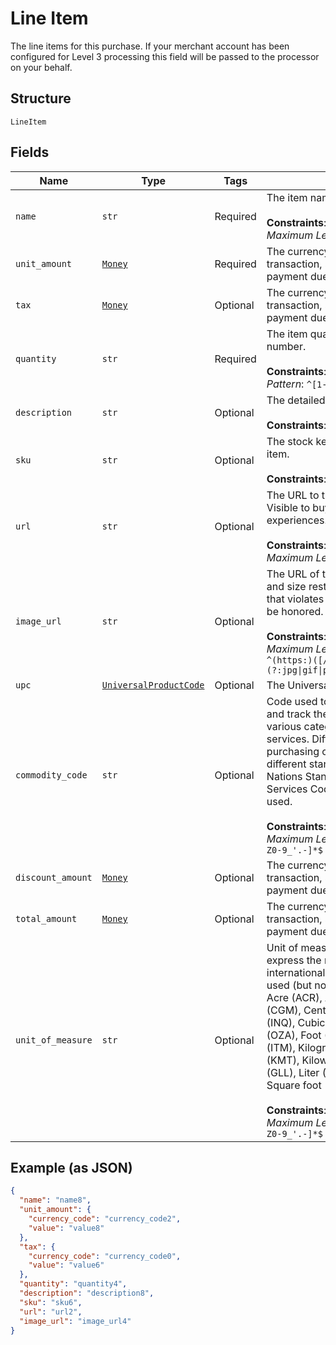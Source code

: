
# Line Item

The line items for this purchase. If your merchant account has been configured for Level 3 processing this field will be passed to the processor on your behalf.

## Structure

`LineItem`

## Fields

| Name | Type | Tags | Description |
|  --- | --- | --- | --- |
| `name` | `str` | Required | The item name or title.<br><br>**Constraints**: *Minimum Length*: `1`, *Maximum Length*: `127` |
| `unit_amount` | [`Money`](../../doc/models/money.md) | Required | The currency and amount for a financial transaction, such as a balance or payment due. |
| `tax` | [`Money`](../../doc/models/money.md) | Optional | The currency and amount for a financial transaction, such as a balance or payment due. |
| `quantity` | `str` | Required | The item quantity. Must be a whole number.<br><br>**Constraints**: *Maximum Length*: `10`, *Pattern*: `^[1-9][0-9]{0,9}$` |
| `description` | `str` | Optional | The detailed item description.<br><br>**Constraints**: *Maximum Length*: `127` |
| `sku` | `str` | Optional | The stock keeping unit (SKU) for the item.<br><br>**Constraints**: *Maximum Length*: `127` |
| `url` | `str` | Optional | The URL to the item being purchased. Visible to buyer and used in buyer experiences.<br><br>**Constraints**: *Minimum Length*: `1`, *Maximum Length*: `2048` |
| `image_url` | `str` | Optional | The URL of the item's image. File type and size restrictions apply. An image that violates these restrictions will not be honored.<br><br>**Constraints**: *Minimum Length*: `1`, *Maximum Length*: `2048`, *Pattern*: `^(https:)([/\|.\|\w\|\s\|-])*\.(?:jpg\|gif\|png\|jpeg\|JPG\|GIF\|PNG\|JPEG)` |
| `upc` | [`UniversalProductCode`](../../doc/models/universal-product-code.md) | Optional | The Universal Product Code of the item. |
| `commodity_code` | `str` | Optional | Code used to classify items purchased and track the total amount spent across various categories of products and services. Different corporate purchasing organizations may use different standards, but the United Nations Standard Products and Services Code (UNSPSC) is frequently used.<br><br>**Constraints**: *Minimum Length*: `1`, *Maximum Length*: `12`, *Pattern*: `^[a-zA-Z0-9_'.-]*$` |
| `discount_amount` | [`Money`](../../doc/models/money.md) | Optional | The currency and amount for a financial transaction, such as a balance or payment due. |
| `total_amount` | [`Money`](../../doc/models/money.md) | Optional | The currency and amount for a financial transaction, such as a balance or payment due. |
| `unit_of_measure` | `str` | Optional | Unit of measure is a standard used to express the magnitude of a quantity in international trade. Most commonly used (but not limited to) examples are: Acre (ACR), Ampere (AMP), Centigram (CGM), Centimetre (CMT), Cubic inch (INQ), Cubic metre (MTQ), Fluid ounce (OZA), Foot (FOT), Hour (HUR), Item (ITM), Kilogram (KGM), Kilometre (KMT), Kilowatt (KWT), Liquid gallon (GLL), Liter (LTR), Pounds (LBS), Square foot (FTK).<br><br>**Constraints**: *Minimum Length*: `1`, *Maximum Length*: `12`, *Pattern*: `^[a-zA-Z0-9_'.-]*$` |

## Example (as JSON)

```json
{
  "name": "name8",
  "unit_amount": {
    "currency_code": "currency_code2",
    "value": "value8"
  },
  "tax": {
    "currency_code": "currency_code0",
    "value": "value6"
  },
  "quantity": "quantity4",
  "description": "description8",
  "sku": "sku6",
  "url": "url2",
  "image_url": "image_url4"
}
```

